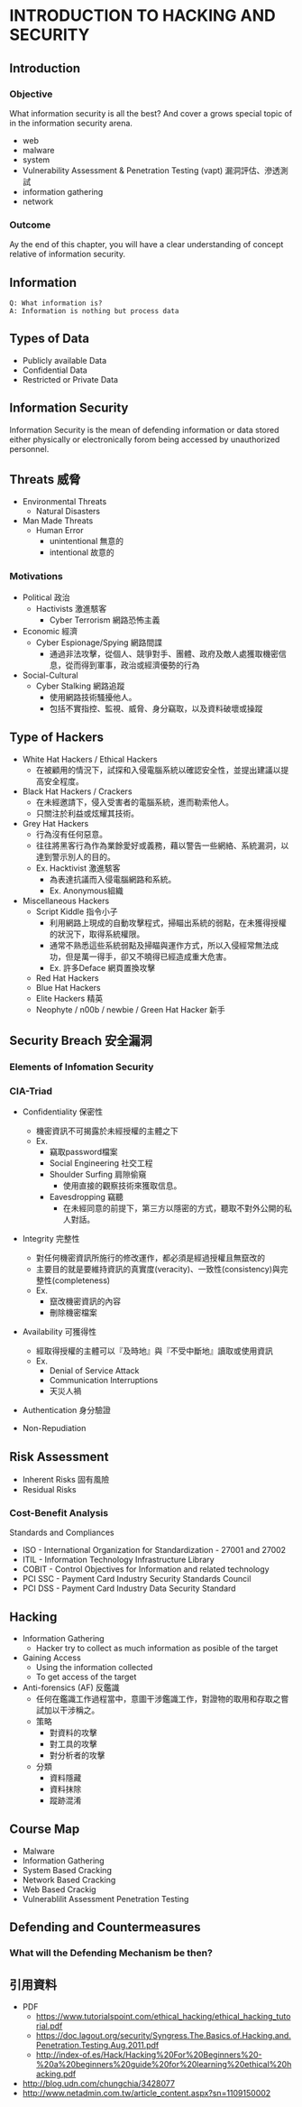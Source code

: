 INTRODUCTION TO HACKING AND SECURITY
===
## Introduction
### Objective
What information security is all the best?
And cover a grows special topic of in the information security arena.
- web
- malware
- system
- Vulnerability Assessment & Penetration Testing (vapt) 漏洞評估、滲透測試
- information gathering
- network

### Outcome
Ay the end of this chapter, you will have a clear understanding of concept relative of information security.

## Information
```
Q: What information is?
A: Information is nothing but process data
```

## Types of Data
- Publicly available Data
- Confidential Data
- Restricted or Private Data

## Information Security

Information Security is the mean of defending information or data stored either physically or electronically forom being accessed by unauthorized personnel.

## Threats 威脅
- Environmental Threats
    - Natural Disasters
- Man Made Threats
    - Human Error
        - unintentional 無意的
        - intentional 故意的

### Motivations
- Political 政治
    - Hactivists 激進駭客
        - Cyber Terrorism 網路恐怖主義
- Economic 經濟
    - Cyber Espionage/Spying 網路間諜
        - 通過非法攻擊，從個人、競爭對手、團體、政府及敵人處獲取機密信息，從而得到軍事，政治或經濟優勢的行為
- Social-Cultural
    - Cyber Stalking 網路追蹤
        - 使用網路技術騷擾他人。
        - 包括不實指控、監視、威脅、身分竊取，以及資料破壞或操蹤
   
## Type of Hackers
- White Hat Hackers / Ethical Hackers
    - 在被顧用的情況下，試探和入侵電腦系統以確認安全性，並提出建議以提高安全程度。
- Black Hat Hackers / Crackers
    - 在未經邀請下，侵入受害者的電腦系統，進而勒索他人。
    - 只關注於利益或炫耀其技術。
- Grey Hat Hackers
    - 行為沒有任何惡意。
    - 往往將黑客行為作為業餘愛好或義務，藉以警告一些網絡、系統漏洞，以達到警示別人的目的。
    - Ex. Hacktivist 激進駭客
        - 為表達抗議而入侵電腦網路和系統。
        - Ex. Anonymous組織
- Miscellaneous Hackers
    - Script Kiddle 指令小子
        - 利用網路上現成的自動攻擊程式，掃瞄出系統的弱點，在未獲得授權的狀況下，取得系統權限。
        - 通常不熟悉這些系統弱點及掃瞄與運作方式，所以入侵經常無法成功，但是萬一得手，卻又不曉得已經造成重大危害。
        - Ex. 許多Deface 網頁置換攻擊
    - Red Hat Hackers
    - Blue Hat Hackers
    - Elite Hackers 精英
    - Neophyte / n00b / newbie / Green Hat Hacker 新手
    
## Security Breach 安全漏洞
### Elements of Infomation Security
### CIA-Triad 
- Confidentiality 保密性
    - 機密資訊不可揭露於未經授權的主體之下
    - Ex.
        - 竊取password檔案
        - Social Engineering 社交工程
        - Shoulder Surfing 肩隙偷窺
            - 使用直接的觀察技術來獲取信息。
        - Eavesdropping 竊聽
            - 在未經同意的前提下，第三方以隱密的方式，聽取不對外公開的私人對話。
- Integrity 完整性
    - 對任何機密資訊所施行的修改運作，都必須是經過授權且無竄改的
    - 主要目的就是要維持資訊的真實度(veracity)、一致性(consistency)與完整性(completeness)
    - Ex.
        - 竄改機密資訊的內容
        - 刪除機密檔案
- Availability 可獲得性
    - 經取得授權的主體可以『及時地』與『不受中斷地』讀取或使用資訊
    - Ex.
        - Denial of Service Attack 
        - Communication Interruptions
        - 天災人禍

- Authentication 身分驗證
- Non-Repudiation

## Risk Assessment
- Inherent Risks 固有風險
- Residual Risks

### Cost-Benefit Analysis
Standards and Compliances
- ISO - International Organization for Standardization - 27001 and 27002
- ITIL - Information Technology Infrastructure Library
- COBIT - Control Objectives for Information and related technology
- PCI SSC - Payment Card Industry Security Standards Council
- PCI DSS - Payment Card Industry Data Security Standard

## Hacking
- Information Gathering
    - Hacker try to collect as much information as posible of the target
- Gaining Access
    - Using the information collected
    - To get access of the target
- Anti-forensics (AF) 反鑑識
    - 任何在鑑識工作過程當中，意圖干涉鑑識工作，對證物的取用和存取之嘗試加以干涉稱之。
    - 策略
        - 對資料的攻擊
        - 對工具的攻擊
        - 對分析者的攻擊
    - 分類
        - 資料隱藏
        - 資料抹除
        - 蹤跡混淆

## Course Map
- Malware
- Information Gathering
- System Based Cracking
- Network Based Cracking
- Web Based Crackig
- Vulnerablilit Assessment Penetration Testing

## Defending and Countermeasures
### What will the Defending Mechanism be then?

## 引用資料
- PDF
    - https://www.tutorialspoint.com/ethical_hacking/ethical_hacking_tutorial.pdf
    - https://doc.lagout.org/security/Syngress.The.Basics.of.Hacking.and.Penetration.Testing.Aug.2011.pdf
    - http://index-of.es/Hack/Hacking%20For%20Beginners%20-%20a%20beginners%20guide%20for%20learning%20ethical%20hacking.pdf
- http://blog.udn.com/chungchia/3428077
- http://www.netadmin.com.tw/article_content.aspx?sn=1109150002


